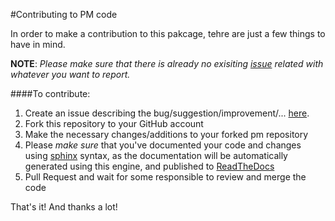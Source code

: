 #Contributing to PM code

In order to make a contribution to this pakcage, tehre are just a few things to have in mind.

__NOTE__: _Please make sure that there is already no exisiting [issue]((https://github.com/guillermo-carrasco/pm/issues)) related with whatever you want to report._

####To contribute:
1. Create an issue describing the bug/suggestion/improvement/... [here](https://github.com/guillermo-carrasco/pm/issues).
2. Fork this repository to your GitHub account
3. Make the necessary changes/additions to your forked pm repository
4. Please *make sure* that you've documented your code and changes using [sphinx](http://sphinx.readthedocs.org/en/latest/tutorial.html) syntax, as the documentation will be automatically generated using this engine, and published to [ReadTheDocs](http://project-management.readthedocs.org/)
5. Pull Request and wait for some responsible to review and merge the code

That's it! And thanks a lot!
